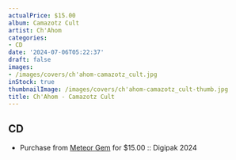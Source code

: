 ```yaml
---
actualPrice: $15.00
album: Camazotz Cult
artist: Ch'Ahom
categories:
- CD
date: '2024-07-06T05:22:37'
draft: false
images:
- /images/covers/ch'ahom-camazotz_cult.jpg
inStock: true
thumbnailImage: /images/covers/ch'ahom-camazotz_cult-thumb.jpg
title: Ch'Ahom - Camazotz Cult
---
```


## CD
* Purchase from [Meteor Gem](https://meteor-gem.com/products/chahom-camazotz-cult-cd) for $15.00 :: Digipak 2024

